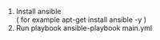 
1. Install ansible  
 ( for example  apt-get install ansible -y ) 
2. Run playbook
 ansible-playbook  main.yml
